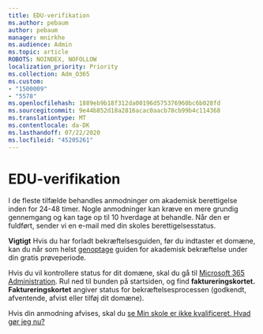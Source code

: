 ```yaml
---
title: EDU-verifikation
ms.author: pebaum
author: pebaum
manager: mnirkhe
ms.audience: Admin
ms.topic: article
ROBOTS: NOINDEX, NOFOLLOW
localization_priority: Priority
ms.collection: Adm_O365
ms.custom:
- "1500009"
- "5578"
ms.openlocfilehash: 1889eb9b18f312da00196d575376960bc6b028fd
ms.sourcegitcommit: 9e44b852d18a2816acac0aacb78cb99b4c114368
ms.translationtype: MT
ms.contentlocale: da-DK
ms.lasthandoff: 07/22/2020
ms.locfileid: "45205261"
---
```

# <a name="edu-verification"></a>EDU-verifikation

I de fleste tilfælde behandles anmodninger om akademisk berettigelse inden for 24-48 timer. Nogle anmodninger kan kræve en mere grundig gennemgang og kan tage op til 10 hverdage at behandle. Når den er fuldført, sender vi en e-mail med din skoles berettigelsesstatus.

**Vigtigt** Hvis du har forladt bekræftelsesguiden, før du indtaster et domæne, kan du når som helst [genoptage](https://go.microsoft.com/fwlink/p/?linkid=2135255) guiden for akademisk bekræftelse under din gratis prøveperiode.

Hvis du vil kontrollere status for dit domæne, skal du gå til [Microsoft 365 Administration](https://go.microsoft.com/fwlink/p/?linkid=2024339). Rul ned til bunden på startsiden, og find **faktureringskortet.** **Faktureringskortet** angiver status for bekræftelsesprocessen (godkendt, afventende, afvist eller tilføj dit domæne).

Hvis din anmodning afvises, skal du [se Min skole er ikke kvalificeret. Hvad gør jeg nu?](https://docs.microsoft.com/microsoft-365/commerce/subscriptions/verify-academic-eligibility#my-school-isnt-eligible-what-do-i-do-now)